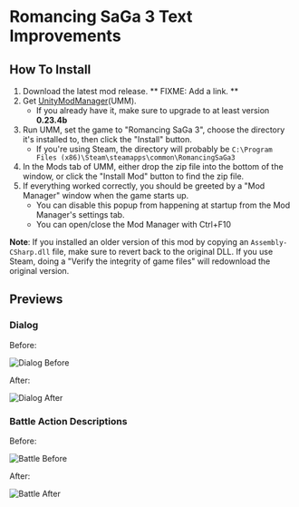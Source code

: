 # Romancing SaGa 3 Text Improvements

## How To Install

1. Download the latest mod release. ** FIXME: Add a link. **
2. Get [UnityModManager](https://www.nexusmods.com/site/mods/21/)(UMM).
    * If you already have it, make sure to upgrade to at least version **0.23.4b**
3. Run UMM, set the game to "Romancing SaGa 3", choose the directory it's installed to, then click the "Install" button.
    * If you're using Steam, the directory will probably be `C:\Program Files (x86)\Steam\steamapps\common\RomancingSaGa3`
4. In the Mods tab of UMM, either drop the zip file into the bottom of the window, or click the "Install Mod" button to find the zip file.
5. If everything worked correctly, you should be greeted by a "Mod Manager" window when the game starts up.
    * You can disable this popup from happening at startup from the Mod Manager's settings tab.
    * You can open/close the Mod Manager with Ctrl+F10
    
**Note**: If you installed an older version of this mod by copying an `Assembly-CSharp.dll` file, make sure to revert back to the original DLL. If you use Steam, doing a "Verify the integrity of game files" will redownload the original version.

## Previews

### Dialog

Before:

![Dialog Before](/../images/before.gif?raw=true)

After:

![Dialog After](/../images/after.gif?raw=true)

### Battle Action Descriptions

Before:

![Battle Before](/../images/battle_before.jpg?raw=true)

After:

![Battle After](/../images/battle_after.jpg?raw=true)
